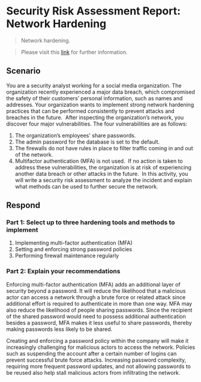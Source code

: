 # Security Risk Assessment Report: Network Hardening
> Network hardening. 

> Please visit this [link](https://www.coursera.org/learn/networks-and-network-security?specialization=google-cybersecurity) for further information. 

## Scenario 

You are a security analyst working for a social media organization. The organization recently experienced a major data breach, which compromised the safety of their customers’ personal information, such as names and addresses. Your organization wants to implement strong network hardening practices that can be performed consistently to prevent attacks and breaches in the future. 
After inspecting the organization’s network, you discover four major vulnerabilities. The four vulnerabilities are as follows:
1.	The organization’s employees' share passwords.
2.	The admin password for the database is set to the default.
3.	The firewalls do not have rules in place to filter traffic coming in and out of the network.
4.	Multifactor authentication (MFA) is not used. 
If no action is taken to address these vulnerabilities, the organization is at risk of experiencing another data breach or other attacks in the future. 
In this activity, you will write a security risk assessment to analyze the incident and explain what methods can be used to further secure the network.

## Respond
### Part 1: Select up to three hardening tools and methods to implement
1. Implementing multi-factor authentication (MFA)
2. Setting and enforcing strong password policies
3. Performing firewall maintenance regularly


### Part 2: Explain your recommendations
Enforcing multi-factor authentication (MFA) adds an additional layer of security
beyond a password. It will reduce the likelihood that a malicious actor can
access a network through a brute force or related attack since additional effort
is required to authenticate in more than one way. MFA may also reduce the
likelihood of people sharing passwords. Since the recipient of the shared
password would need to possess additional authentication besides a password,
MFA makes it less useful to share passwords, thereby making passwords less
likely to be shared.


Creating and enforcing a password policy within the company will make it
increasingly challenging for malicious actors to access the network. Policies
such as suspending the account after a certain number of logins can prevent
successful brute force attacks. Increasing password complexity, requiring more
frequent password updates, and not allowing passwords to be reused also help
stall malicious actors from infiltrating the network.
